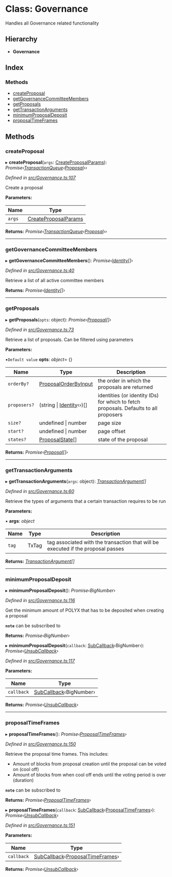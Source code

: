 # Class: Governance

Handles all Governance related functionality

## Hierarchy

* **Governance**

## Index

### Methods

* [createProposal](governance.governance-1.md#createproposal)
* [getGovernanceCommitteeMembers](governance.governance-1.md#getgovernancecommitteemembers)
* [getProposals](governance.governance-1.md#getproposals)
* [getTransactionArguments](governance.governance-1.md#gettransactionarguments)
* [minimumProposalDeposit](governance.governance-1.md#minimumproposaldeposit)
* [proposalTimeFrames](governance.governance-1.md#proposaltimeframes)

## Methods

###  createProposal

▸ **createProposal**(`args`: [CreateProposalParams](../interfaces/api_procedures.createproposalparams.md)): *Promise‹[TransactionQueue](base.transactionqueue.md)‹[Proposal](api_entities_proposal.proposal.md)››*

*Defined in [src/Governance.ts:107](https://github.com/PolymathNetwork/polymesh-sdk/blob/7e9a732/src/Governance.ts#L107)*

Create a proposal

**Parameters:**

Name | Type |
------ | ------ |
`args` | [CreateProposalParams](../interfaces/api_procedures.createproposalparams.md) |

**Returns:** *Promise‹[TransactionQueue](base.transactionqueue.md)‹[Proposal](api_entities_proposal.proposal.md)››*

___

###  getGovernanceCommitteeMembers

▸ **getGovernanceCommitteeMembers**(): *Promise‹[Identity](api_entities_identity.identity.md)[]›*

*Defined in [src/Governance.ts:40](https://github.com/PolymathNetwork/polymesh-sdk/blob/7e9a732/src/Governance.ts#L40)*

Retrieve a list of all active committee members

**Returns:** *Promise‹[Identity](api_entities_identity.identity.md)[]›*

___

###  getProposals

▸ **getProposals**(`opts`: object): *Promise‹[Proposal](api_entities_proposal.proposal.md)[]›*

*Defined in [src/Governance.ts:73](https://github.com/PolymathNetwork/polymesh-sdk/blob/7e9a732/src/Governance.ts#L73)*

Retrieve a list of proposals. Can be filtered using parameters

**Parameters:**

▪`Default value`  **opts**: *object*= {}

Name | Type | Description |
------ | ------ | ------ |
`orderBy?` | [ProposalOrderByInput](../modules/middleware.md#proposalorderbyinput) | the order in which the proposals are returned |
`proposers?` | (string &#124; [Identity](api_entities_identity.identity.md)‹›)[] | identities (or identity IDs) for which to fetch proposals. Defaults to all proposers |
`size?` | undefined &#124; number | page size |
`start?` | undefined &#124; number | page offset  |
`states?` | [ProposalState](../enums/middleware.proposalstate.md)[] | state of the proposal |

**Returns:** *Promise‹[Proposal](api_entities_proposal.proposal.md)[]›*

___

###  getTransactionArguments

▸ **getTransactionArguments**(`args`: object): *[TransactionArgument](../modules/types.md#transactionargument)[]*

*Defined in [src/Governance.ts:60](https://github.com/PolymathNetwork/polymesh-sdk/blob/7e9a732/src/Governance.ts#L60)*

Retrieve the types of arguments that a certain transaction requires to be run

**Parameters:**

▪ **args**: *object*

Name | Type | Description |
------ | ------ | ------ |
`tag` | TxTag | tag associated with the transaction that will be executed if the proposal passes  |

**Returns:** *[TransactionArgument](../modules/types.md#transactionargument)[]*

___

###  minimumProposalDeposit

▸ **minimumProposalDeposit**(): *Promise‹BigNumber›*

*Defined in [src/Governance.ts:116](https://github.com/PolymathNetwork/polymesh-sdk/blob/7e9a732/src/Governance.ts#L116)*

Get the minimum amount of POLYX that has to be deposited when creating a proposal

**`note`** can be subscribed to

**Returns:** *Promise‹BigNumber›*

▸ **minimumProposalDeposit**(`callback`: [SubCallback](../modules/types.md#subcallback)‹BigNumber›): *Promise‹[UnsubCallback](../modules/types.md#unsubcallback)›*

*Defined in [src/Governance.ts:117](https://github.com/PolymathNetwork/polymesh-sdk/blob/7e9a732/src/Governance.ts#L117)*

**Parameters:**

Name | Type |
------ | ------ |
`callback` | [SubCallback](../modules/types.md#subcallback)‹BigNumber› |

**Returns:** *Promise‹[UnsubCallback](../modules/types.md#unsubcallback)›*

___

###  proposalTimeFrames

▸ **proposalTimeFrames**(): *Promise‹[ProposalTimeFrames](../interfaces/api_entities_proposal.proposaltimeframes.md)›*

*Defined in [src/Governance.ts:150](https://github.com/PolymathNetwork/polymesh-sdk/blob/7e9a732/src/Governance.ts#L150)*

Retrieve the proposal time frames. This includes:

- Amount of blocks from proposal creation until the proposal can be voted on (cool off)
- Amount of blocks from when cool off ends until the voting period is over (duration)

**`note`** can be subscribed to

**Returns:** *Promise‹[ProposalTimeFrames](../interfaces/api_entities_proposal.proposaltimeframes.md)›*

▸ **proposalTimeFrames**(`callback`: [SubCallback](../modules/types.md#subcallback)‹[ProposalTimeFrames](../interfaces/api_entities_proposal.proposaltimeframes.md)›): *Promise‹[UnsubCallback](../modules/types.md#unsubcallback)›*

*Defined in [src/Governance.ts:151](https://github.com/PolymathNetwork/polymesh-sdk/blob/7e9a732/src/Governance.ts#L151)*

**Parameters:**

Name | Type |
------ | ------ |
`callback` | [SubCallback](../modules/types.md#subcallback)‹[ProposalTimeFrames](../interfaces/api_entities_proposal.proposaltimeframes.md)› |

**Returns:** *Promise‹[UnsubCallback](../modules/types.md#unsubcallback)›*
